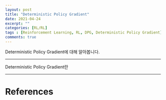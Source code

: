 ```yaml
---
layout: post
title: "Deterministic Policy Gradient"
date: 2021-04-24
excerpt: ""
categories: [RL/RL]
tags : [Reinforcement Learning, RL, DPG, Deterministic Policy Gradient]
comments: true
---
```


Deterministic Policy Gradient에 대해 알아봅니다.

---

Deterministic Policy Gradient란

---
# References

